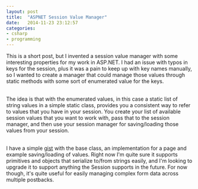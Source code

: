 ```yaml
---
layout: post
title:  "ASPNET Session Value Manager"
date:   2014-11-23 23:12:57
categories:
- csharp
- programming
---
```


<p>This is a short post, but I invented a session value manager with some interesting properties for my work in ASP.NET. I had an issue with typos in keys for the session, plus it was a pain to keep up with key names manually, so I wanted to create a manager that could manage those values through static methods with some sort of enumerated value for the keys. <br><br></p>

<p>The idea is that with the enumerated values, in this case a static list of string values in a simple static class, provides you a consistent way to refer to values that you have in your session. You create your list of available session values that you want to work with, pass that to the session manager, and then use your session manager for saving/loading those values from your session.<br><br></p>

<p>I have a simple <a href="https://gist.github.com/Kenneth-Posey/59ae57444fe075aa3768">gist</a> with the base class, an implementation for a page and example saving/loading of values. Right now I'm quite sure it supports primitives and objects that serialize to/from strings easily, and I'm looking to upgrade it to support anything the Session supports in the future. For now though, it's quite useful for easily managing complex form data across multiple postbacks.</p>
